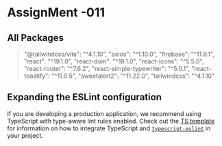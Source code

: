 # AssignMent -011 
## All Packages 
> "@tailwindcss/vite": "^4.1.10",
    "axios": "^1.10.0",
    "firebase": "^11.9.1",
    "react": "^19.1.0",
    "react-dom": "^19.1.0",
    "react-icons": "^5.5.0",
    "react-router": "^7.6.2",
    "react-simple-typewriter": "^5.0.1",
    "react-toastify": "^11.0.5",
    "sweetalert2": "^11.22.0",
    "tailwindcss": "^4.1.10"


## Expanding the ESLint configuration

If you are developing a production application, we recommend using TypeScript with type-aware lint rules enabled. Check out the [TS template](https://github.com/vitejs/vite/tree/main/packages/create-vite/template-react-ts) for information on how to integrate TypeScript and [`typescript-eslint`](https://typescript-eslint.io) in your project.
